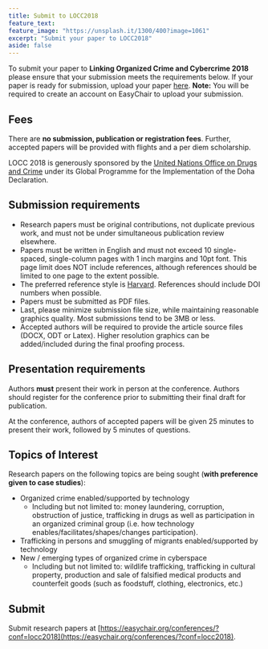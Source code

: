 ```yaml
---
title: Submit to LOCC2018
feature_text:
feature_image: "https://unsplash.it/1300/400?image=1061"
excerpt: "Submit your paper to LOCC2018"
aside: false
---
```


To submit your paper to **Linking Organized Crime and Cybercrime 2018** please
ensure that your submission meets the requirements below. If your paper is ready
for submission, upload your paper [here](https://easychair.org/conferences/?conf=locc2018). **Note:** You
will be required to create an account on EasyChair to upload your submission.

## Fees
There are **no submission, publication or registration fees**. Further, accepted papers
will be provided with flights and a per diem scholarship.

LOCC 2018 is generously sponsored by the [United Nations Office on Drugs and Crime](https://unodc.org)
under its Global Programme for the Implementation of the Doha Declaration.

## Submission requirements
* Research papers must be original contributions, not duplicate previous work, and must not be under simultaneous publication review elsewhere.
* Papers must be written in English and must not exceed 10 single-spaced, single-column pages with 1 inch margins and 10pt font. This page limit does NOT include references, although references should be limited to one page to the extent possible.
* The preferred reference style is [Harvard](http://www.citethisforme.com/harvard-referencing). References should include DOI numbers when possible.
* Papers must be submitted as PDF files.
* Last, please minimize submission file size, while maintaining reasonable graphics quality. Most submissions tend to be 3MB or less.
* Accepted authors will be required to provide the article source files (DOCX, ODT or Latex). Higher resolution graphics can be added/included during the final proofing process.

## Presentation requirements
Authors **must** present their work in person at the conference. Authors should register for the conference prior to submitting their final draft for publication.

At the conference, authors of accepted papers will be given 25 minutes to present their work, followed by 5 minutes of questions.

## Topics of Interest
Research papers on the following topics are being sought (**with preference given to case studies**):
* Organized crime enabled/supported by technology
  * Including but not limited to: money laundering, corruption, obstruction of justice, trafficking in drugs as well as participation in an organized criminal group (i.e. how technology enables/facilitates/shapes/changes participation).
* Trafficking in persons and smuggling of migrants enabled/supported by technology
* New / emerging types of organized crime in cyberspace
  * Including but not limited to: wildlife trafficking, trafficking in cultural property, production and sale of falsified medical products and counterfeit goods (such as foodstuff, clothing, electronics, etc.)

## Submit
Submit research papers at [https://easychair.org/conferences/?conf=locc2018](https://easychair.org/conferences/?conf=locc2018).
